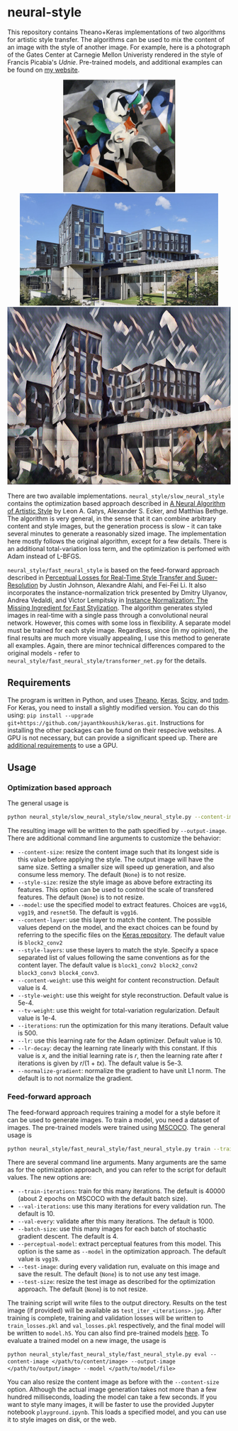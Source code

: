 # neural-style
This repository contains Theano+Keras implementations of two algorithms for artistic style transfer. The algorithms can be used to mix the content of an image with the style of another image. For example, here is a photograph of the Gates Center at Carnegie Mellon Univeristy rendered in the style of Francis Picabia's *Udnie*. Pre-trained models, and additional examples can be found on <a href="https://www.cs.cmu.edu/~jkoushik/neural_style.html">my website</a>.

<p align="center">
    <img src="images/udnie.jpg" height="253px">
    <img src="images/ghc.jpg" height="253px">
    <img src="images/ghc_udnie.jpg" height="400px">
</p>

There are two available implementations. `neural_style/slow_neural_style` contains the optimization based approach described in [A Neural Algorithm of Artistic Style](https://arxiv.org/abs/1508.06576) by Leon A. Gatys, Alexander S. Ecker, and Matthias Bethge. The algorithm is very general, in the sense that it can combine arbitrary content and style images, but the generation process is slow - it can take several minutes to generate a reasonably sized image. The implementation here mostly follows the original algorithm, except for a few details. There is an additional total-variation loss term, and the optimization is perfomed with Adam instead of L-BFGS.

`neural_style/fast_neural_style` is based on the feed-forward approach described in [Perceptual Losses for Real-Time Style Transfer and Super-Resolution](https://arxiv.org/abs/1603.08155) by Justin Johnson, Alexandre Alahi, and Fei-Fei Li. It also incorporates the instance-normalization trick presented by Dmitry Ulyanov, Andrea Vedaldi, and Victor Lempitsky in [Instance Normalization: The Missing Ingredient for Fast Stylization](https://arxiv.org/abs/1607.08022). The algorithm generates styled images in real-time with a single pass through a convolutional neural network. However, this comes with some loss in flexibility. A separate model must be trained for each style image. Regardless, since (in my opinion), the final results are much more visually appealing, I use this method to generate all examples. Again, there are minor technical differences compared to the original models - refer to `neural_style/fast_neural_style/transformer_net.py` for the details.

## Requirements
The program is written in Python, and uses [Theano](http://deeplearning.net/software/theano), [Keras](https://keras.io), [Scipy](https://www.scipy.org), and [tqdm](https://github.com/tqdm/tqdm). For Keras, you need to install a slightly modified version. You can do this using: `pip install --upgrade git+https://github.com/jayanthkoushik/keras.git`. Instructions for installing the other packages can be found on their respecive websites. A GPU is not necessary, but can provide a significant speed up. There are [additional requirements](http://deeplearning.net/software/theano/tutorial/using_gpu.html) to use a GPU.

## Usage
### Optimization based approach
The general usage is
```bash
python neural_style/slow_neural_style/slow_neural_style.py --content-image </path/to/content/image> --style-image </path/to/style/image> --output-image </path/to/output/image>
```
The resulting image will be written to the path specified by `--output-image`. There are additional command line arguments to customize the behavior:
* `--content-size`: resize the content image such that its longest side is this value before applying the style. The output image will have the same size. Setting a smaller size will speed up generation, and also consume less memory. The default (`None`) is to not resize.
* `--style-size`: resize the style image as above before extracting its features. This option can be used to control the scale of transfered features. The default (`None`) is to not resize.
* `--model`: use the specified model to extract features. Choices are `vgg16`, `vgg19`, and `resnet50`. The default is `vgg16`.
* `--content-layer`: use this layer to match the content. The possible values depend on the model, and the exact choices can be found by referring to the specific files on the [Keras repository](https://github.com/fchollet/keras/tree/master/keras/applications). The default value is `block2_conv2`
* `--style-layers`: use these layers to match the style. Specify a space separated list of values following the same conventions as for the content layer. The default value is `block1_conv2 block2_conv2 block3_conv3 block4_conv3`.
* `--content-weight`: use this weight for content reconstruction. Default value is 4.
* `--style-weight`: use this weight for style reconstruction. Default value is 5e-4.
* `--tv-weight`: use this weight for total-variation regularization. Default value is 1e-4.
* `--iterations`: run the optimization for this many iterations. Default value is 500.
* `--lr`: use this learning rate for the Adam optimizer. Default value is 10.
* `--lr-decay`: decay the learning rate linearly with this constant. If this value is *x*, and the initial learning rate is *r*, then the learning rate after *t* iterations is given by *r*/(1 + *tx*). The default value is 5e-3.
* `--normalize-gradient`: normalize the gradient to have unit L1 norm. The default is to not normalize the gradient.

### Feed-forward approach
The feed-forward approach requires training a model for a style before it can be used to generate images. To train a model, you need a dataset of images. The pre-trained models were trained using [MSCOCO](http://mscoco.org). The general usage is
```bash
python neural_style/fast_neural_style/fast_neural_style.py train --train-dir </path/to/training/images> --val-dir </path/to/validation/images> --style-image </path/to/style/image> --output-dir </path/to/output/directory>
```
There are several command line arguments. Many arguments are the same as for the optimization approach, and you can refer to the script for default values. The new options are:
* `--train-iterations`: train for this many iterations. The default is 40000 (about 2 epochs on MSCOCO with the default batch size).
* `--val-iterations`: use this many iterations for every validation run. The default is 10.
* `--val-every`: validate after this many iterations. The default is 1000.
* `--batch-size`: use this many images for each batch of stochastic gradient descent. The default is 4.
* `--perceptual-model`: extract perceptual features from this model. This option is the same as `--model` in the optimization approach. The default value is `vgg19`.
* `--test-image`: during every validation run, evaluate on this image and save the result. The default (`None`) is to not use any test image.
* `--test-size`: resize the test image as described for the optimization approach. The default (`None`) is to not resize.

The training script will write files to the output directory. Results on the test image (if provided) will be available as `test_iter_<iterations>.jpg`. After training is complete, training and validation losses will be written to `train_losses.pkl` and `val_losses.pkl` respectively, and the final model will be written to `model.h5`. You can also find pre-trained models <a href="https://www.cs.cmu.edu/~jkoushik/neural_style.html">here</a>. To evaluate a trained model on a new image, the usage is
```
python neural_style/fast_neural_style/fast_neural_style.py eval --content-image </path/to/content/image> --output-image </path/to/output/image> --model </path/to/model/file>
```
You can also resize the content image as before with the `--content-size` option. Although the actual image generation takes not more than a few hundred milliseconds, loading the model can take a few seconds. If you want to style many images, it will be faster to use the provided Jupyter notebook `playground.ipynb`. This loads a specified model, and you can use it to style images on disk, or the web.

